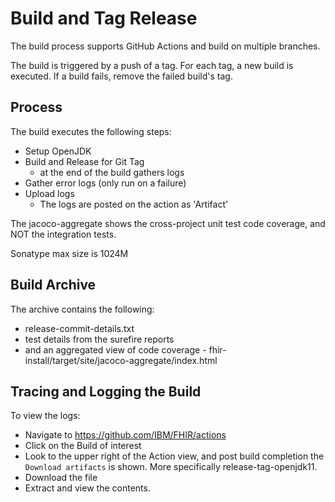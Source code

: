 # Build and Tag Release

The build process supports GitHub Actions and build on multiple branches. 

The build is triggered by a push of a tag. For each tag, a new build is executed. If a build fails, remove the failed build's tag. 

## Process
The build executes the following steps:

- Setup OpenJDK
- Build and Release for Git Tag
    - at the end of the build gathers logs
- Gather error logs (only run on a failure)
- Upload logs
    - The logs are posted on the action as 'Artifact'

The jacoco-aggregate shows the cross-project unit test code coverage, and NOT the integration tests. 

Sonatype max size is 1024M

## Build Archive

The archive contains the following: 
- release-commit-details.txt
- test details from the surefire reports
- and an aggregated view of code coverage - fhir-install/target/site/jacoco-aggregate/index.html

## Tracing and Logging the Build 

To view the logs:

- Navigate to https://github.com/IBM/FHIR/actions
- Click on the Build of interest
- Look to the upper right of the Action view, and post build completion the `Download artifacts` is shown. More specifically release-tag-openjdk11.
- Download the file
- Extract and view the contents. 